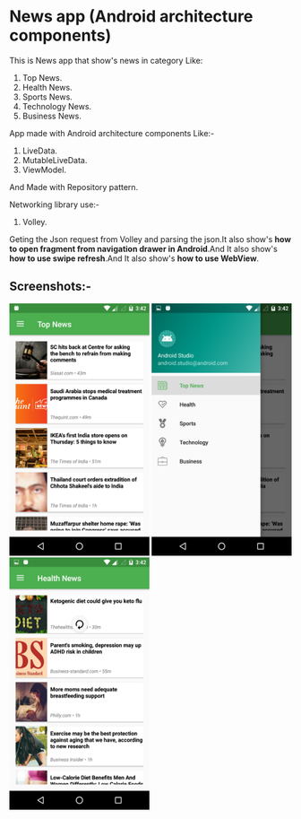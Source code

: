 # News app (Android architecture components)

This is News app that show's news in category Like:

1) Top News.
2) Health News.
3) Sports News.
4) Technology News.
5) Business News.

App made with Android architecture components Like:-

1) LiveData.
2) MutableLiveData.
3) ViewModel.

And Made with Repository pattern.

Networking library use:- 

1) Volley.

Geting the Json request from Volley and parsing the json.It also show's **how to open fragment from navigation drawer in Android**.And It also show's **how to use swipe refresh**.And It also show's **how to use WebView**.

## Screenshots:-

<img src="https://github.com/krunalpatel3/News-app-AAC-Example/blob/master/Screenshots/Screenshot_20180808-154229.png" width="250" height="450" /> <img src="https://github.com/krunalpatel3/News-app-AAC-Example/blob/master/Screenshots/Screenshot_20180808-154236.png" width="250" height="450" /> <img src="https://github.com/krunalpatel3/News-app-AAC-Example/blob/master/Screenshots/Screenshot_20180808-154259.png" width="250" height="450" />

